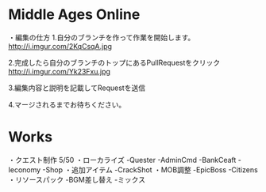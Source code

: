 Middle Ages Online
==================

・編集の仕方
1.自分のブランチを作って作業を開始します。
http://i.imgur.com/2KqCsqA.jpg

2.完成したら自分のブランチのトップにあるPullRequestをクリック
http://i.imgur.com/Yk23Fxu.jpg

3.編集内容と説明を記載してRequestを送信


4.マージされるまでお待ちください。


Works
=====

・クエスト制作 5/50
・ローカライズ 
    -Quester
    -AdminCmd
    -BankCeaft
    -Ieconomy
    -Shop
・追加アイテム
    -CrackShot
・MOB調整
    -EpicBoss
    -Citizens
・リソースパック
    -BGM差し替え
    -ミックス
